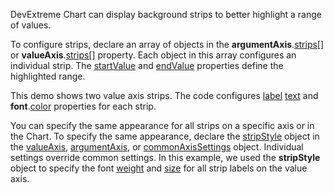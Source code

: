 DevExtreme Chart can display background strips to better highlight a range of values.

To configure strips, declare an array of objects in the **argumentAxis**.[strips[]](Documentation/ApiReference/UI_Components/dxChart/Configuration/argumentAxis/strips/) or **valueAxis**.[strips[]](/Documentation/ApiReference/UI_Components/dxChart/Configuration/valueAxis/strips/) property. Each object in this array configures an individual strip. The [startValue](/Documentation/ApiReference/UI_Components/dxChart/Configuration/valueAxis/strips/#startValue) and [endValue](/Documentation/ApiReference/UI_Components/dxChart/Configuration/valueAxis/strips/#endValue) properties define the highlighted range. 

This demo shows two value axis strips. The code configures [label](/Documentation/ApiReference/UI_Components/dxChart/Configuration/valueAxis/strips/label/) [text](/Documentation/ApiReference/UI_Components/dxChart/Configuration/valueAxis/strips/label/#text) and **font**.[color](/Documentation/ApiReference/UI_Components/dxChart/Configuration/valueAxis/strips/label/font/#color) properties for each strip.
<!--split-->

You can specify the same appearance for all strips on a specific axis or in the Chart. To specify the same appearance, declare the [stripStyle](/Documentation/ApiReference/UI_Components/dxChart/Configuration/valueAxis/stripStyle/) object in the [valueAxis](/Documentation/ApiReference/UI_Components/dxChart/Configuration/valueAxis/), [argumentAxis](/Documentation/ApiReference/UI_Components/dxChart/Configuration/argumentAxis/), or [commonAxisSettings](/Documentation/ApiReference/UI_Components/dxChart/Configuration/commonAxisSettings/) object. Individual settings override common settings. In this example, we used the **stripStyle** object to specify the font [weight](/Documentation/ApiReference/UI_Components/dxChart/Configuration/valueAxis/stripStyle/label/font/#weight) and [size](/Documentation/ApiReference/UI_Components/dxChart/Configuration/valueAxis/stripStyle/label/font/#size) for all strip labels on the value axis. 
